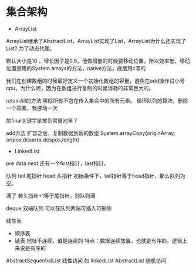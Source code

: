 # 集合架构

+ ArrayList

ArrayList继承了AbstractList，ArrayList实现了List，ArrayList为什么还实现了List?
为了动态代理。

默认大小是10 ，增长因子是0.5，他做增删的时候要移动位置，所以效率低，移动位置是用的System.arrays的方法，native方法，底层用c写的

我们在创建数组的时候最好定义一个初始化数组的容量，避免在add操作试小号cpu，为什么呢，因为在数组进行复制的时候消耗的非常巨大的。

retainAll的方法 移除所有不包在传入集合中的所有元素。
循环队列的算法，删除一个蒜素，我挪动一次

加final关键字是放到常量池里？

add方法
扩容之后，复制数据到新的数组 System.arrayCopy(originArray, oripos,desarra,despos,length)

+ LinkedList

pre  data  next
还有一个first指针，last指针。

队列
tail 尾指针
head 头指针
初始条件下，tail指针等于head指针，那么队列为空。

满了 若头指针+1等于尾指针，则队列满

deque 双端队列 可以在队列两端可插入可删除


线性表 
  + 顺序表
  + 链表
  地址不连续，值是连续的
特点：数据连续放置，也就是有序的。逻辑上来说是有序的

AbstractSequentialList 线性访问 如 linkedList
AbstractList 随机访问


